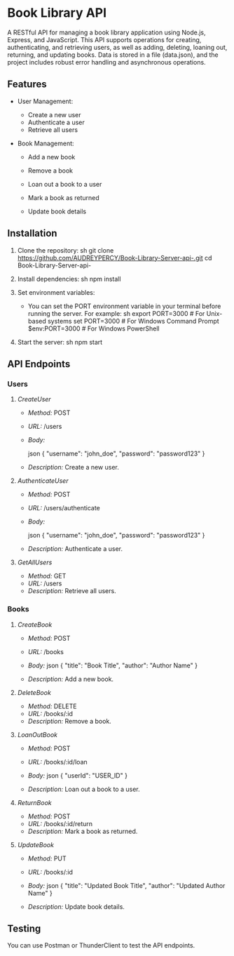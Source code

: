 
# Book Library API

A RESTful API for managing a book library application using Node.js, Express, and JavaScript. This API supports operations for creating, authenticating, and retrieving users, as well as adding, deleting, loaning out, returning, and updating books. Data is stored in a file (data.json), and the project includes robust error handling and asynchronous operations.

## Features

- User Management:

  - Create a new user
  - Authenticate a user
  - Retrieve all users
- Book Management:

  - Add a new book
  - Remove a book

  - Loan out a book to a user
  - Mark a book as returned
  - Update book details

## Installation

1. Clone the repository:
    sh
    git clone https://github.com/AUDREYPERCY/Book-Library-Server-api-.git
    cd Book-Library-Server-api-
    

2. Install dependencies:
    sh
    npm install
    

3. Set environment variables:
   - You can set the PORT environment variable in your terminal before running the server. For example:
     sh
     export PORT=3000  # For Unix-based systems
     set PORT=3000     # For Windows Command Prompt
     $env:PORT=3000    # For Windows PowerShell
     

4. Start the server:
    sh
    npm start
    


## API Endpoints

### Users

1. *CreateUser*
   - *Method:* POST
   - *URL:* /users
   - *Body:*

     json
     {
       "username": "john_doe",
       "password": "password123"
     }
     
   - *Description:* Create a new user.

2. *AuthenticateUser*
   - *Method:* POST
   - *URL:* /users/authenticate
   - *Body:*

     json
     {
       "username": "john_doe",
       "password": "password123"
     }
     
   - *Description:* Authenticate a user.

3. *GetAllUsers*
   - *Method:* GET
   - *URL:* /users
   - *Description:* Retrieve all users.

### Books

1. *CreateBook*
   - *Method:* POST
   - *URL:* /books
   - *Body:*
     json
     {
       "title": "Book Title",
       "author": "Author Name"
     }
     
   - *Description:* Add a new book.

2. *DeleteBook*
   - *Method:* DELETE
   - *URL:* /books/:id
   - *Description:* Remove a book.

3. *LoanOutBook*
   - *Method:* POST
   - *URL:* /books/:id/loan
   - *Body:*
     json
     {
       "userId": "USER_ID"
     }
     
   - *Description:* Loan out a book to a user.

4. *ReturnBook*
   - *Method:* POST
   - *URL:* /books/:id/return
   - *Description:* Mark a book as returned.

5. *UpdateBook*
   - *Method:* PUT
   - *URL:* /books/:id
   - *Body:*
     json
     {
       "title": "Updated Book Title",
       "author": "Updated Author Name"
     }
     
   - *Description:* Update book details.

## Testing

You can use Postman or ThunderClient to test the API endpoints.